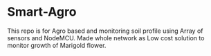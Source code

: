 # Smart-Agro
This repo is for Agro based and monitoring soil profile using Array of sensors and NodeMCU. Made whole network as Low cost solution to monitor growth of Marigold flower. 
